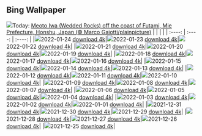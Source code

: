 ## Bing Wallpaper
![](./wallpaper/2022-01-24.jpg)Today: [Meoto Iwa (Wedded Rocks) off the coast of Futami, Mie Prefecture, Honshu, Japan (© Marco Gaiotti/plainpicture)](./wallpaper/2022-01-24.jpg)
|      |      |      |
| :----: | :----: | :----: |
|![](./wallpaper/2022-01-24_sm.jpg)2022-01-24 [download 4k](./wallpaper/2022-01-24.jpg)|![](./wallpaper/2022-01-23_sm.jpg)2022-01-23 [download 4k](./wallpaper/2022-01-23.jpg)|![](./wallpaper/2022-01-22_sm.jpg)2022-01-22 [download 4k](./wallpaper/2022-01-22.jpg)|
|![](./wallpaper/2022-01-21_sm.jpg)2022-01-21 [download 4k](./wallpaper/2022-01-21.jpg)|![](./wallpaper/2022-01-20_sm.jpg)2022-01-20 [download 4k](./wallpaper/2022-01-20.jpg)|![](./wallpaper/2022-01-19_sm.jpg)2022-01-19 [download 4k](./wallpaper/2022-01-19.jpg)|
|![](./wallpaper/2022-01-18_sm.jpg)2022-01-18 [download 4k](./wallpaper/2022-01-18.jpg)|![](./wallpaper/2022-01-17_sm.jpg)2022-01-17 [download 4k](./wallpaper/2022-01-17.jpg)|![](./wallpaper/2022-01-16_sm.jpg)2022-01-16 [download 4k](./wallpaper/2022-01-16.jpg)|
|![](./wallpaper/2022-01-15_sm.jpg)2022-01-15 [download 4k](./wallpaper/2022-01-15.jpg)|![](./wallpaper/2022-01-14_sm.jpg)2022-01-14 [download 4k](./wallpaper/2022-01-14.jpg)|![](./wallpaper/2022-01-13_sm.jpg)2022-01-13 [download 4k](./wallpaper/2022-01-13.jpg)|
|![](./wallpaper/2022-01-12_sm.jpg)2022-01-12 [download 4k](./wallpaper/2022-01-12.jpg)|![](./wallpaper/2022-01-11_sm.jpg)2022-01-11 [download 4k](./wallpaper/2022-01-11.jpg)|![](./wallpaper/2022-01-10_sm.jpg)2022-01-10 [download 4k](./wallpaper/2022-01-10.jpg)|
|![](./wallpaper/2022-01-09_sm.jpg)2022-01-09 [download 4k](./wallpaper/2022-01-09.jpg)|![](./wallpaper/2022-01-08_sm.jpg)2022-01-08 [download 4k](./wallpaper/2022-01-08.jpg)|![](./wallpaper/2022-01-07_sm.jpg)2022-01-07 [download 4k](./wallpaper/2022-01-07.jpg)|
|![](./wallpaper/2022-01-06_sm.jpg)2022-01-06 [download 4k](./wallpaper/2022-01-06.jpg)|![](./wallpaper/2022-01-05_sm.jpg)2022-01-05 [download 4k](./wallpaper/2022-01-05.jpg)|![](./wallpaper/2022-01-04_sm.jpg)2022-01-04 [download 4k](./wallpaper/2022-01-04.jpg)|
|![](./wallpaper/2022-01-03_sm.jpg)2022-01-03 [download 4k](./wallpaper/2022-01-03.jpg)|![](./wallpaper/2022-01-02_sm.jpg)2022-01-02 [download 4k](./wallpaper/2022-01-02.jpg)|![](./wallpaper/2022-01-01_sm.jpg)2022-01-01 [download 4k](./wallpaper/2022-01-01.jpg)|
|![](./wallpaper/2021-12-31_sm.jpg)2021-12-31 [download 4k](./wallpaper/2021-12-31.jpg)|![](./wallpaper/2021-12-30_sm.jpg)2021-12-30 [download 4k](./wallpaper/2021-12-30.jpg)|![](./wallpaper/2021-12-29_sm.jpg)2021-12-29 [download 4k](./wallpaper/2021-12-29.jpg)|
|![](./wallpaper/2021-12-28_sm.jpg)2021-12-28 [download 4k](./wallpaper/2021-12-28.jpg)|![](./wallpaper/2021-12-27_sm.jpg)2021-12-27 [download 4k](./wallpaper/2021-12-27.jpg)|![](./wallpaper/2021-12-26_sm.jpg)2021-12-26 [download 4k](./wallpaper/2021-12-26.jpg)|
|![](./wallpaper/2021-12-25_sm.jpg)2021-12-25 [download 4k](./wallpaper/2021-12-25.jpg)|